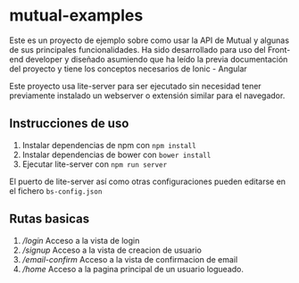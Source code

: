 # mutual-examples

Este es un proyecto de ejemplo sobre como usar la API de Mutual y algunas 
de sus principales funcionalidades. Ha sido desarrollado para uso del 
Front-end developer y diseñado asumiendo que ha leído la previa documentación
del proyecto y tiene los conceptos necesarios de Ionic - Angular 

Este proyecto usa lite-server para ser ejecutado sin necesidad tener previamente
instalado un webserver o extensión similar para el navegador.
 
## Instrucciones de uso

 1. Instalar dependencias de npm con `npm install`
 2. Instalar dependencias de bower con `bower install`
 3. Ejecutar lite-server con `npm run server`

El puerto de lite-server así como otras configuraciones pueden editarse en el fichero `bs-config.json`

## Rutas basicas

 1. */login* Acceso a la vista de login
 2. */signup* Acceso a la vista de creacion de usuario
 3. */email-confirm* Acceso a la vista de confirmacion de email
 4. */home* Acceso a la pagina principal de un usuario logueado.